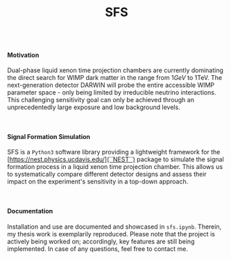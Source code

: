 
<br>
<br>


<h1><center> SFS </center></h1>


<br>
<br>


#### Motivation
Dual-phase liquid xenon time projection chambers are currently dominating the direct search for WIMP dark matter in the range from $1GeV$ to $1\mathrm{TeV}$.
The next-generation detector DARWIN will probe the entire accessible WIMP parameter space - only being limited by irreducible neutrino interactions.
This challenging sensitivity goal can only be achieved through an unprecedentedly large exposure and low background levels.


<br>


#### Signal Formation Simulation
SFS is a ``Python3`` software library providing a lightweight framework for the [https://nest.physics.ucdavis.edu/](``NEST``) package to simulate the signal formation process in a liquid xenon time projection chamber.
This allows us to systematically compare different detector designs and assess their impact on the experiment's sensitivity in a top-down approach.


<br>


#### Documentation
Installation and use are documented and showcased in ``sfs.ipynb``.
Therein, my thesis work is exemplarily reproduced.
Please note that the project is actively being worked on; accordingly, key features are still being implemented.
In case of any questions, feel free to contact me.


<br>
<br>


